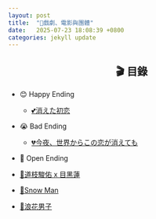 ```yaml
---
layout: post
title:  "🎥戲劇、電影與團體"
date:   2025-07-23 18:08:39 +0800
categories: jekyll update
---
```

<h2 id="目錄" style="text-align: center;"><strong>🎬 目錄</strong></h2>

- 😊 Happy Ending
    - [💕消えた初恋](/Hazel-the-Cat/jekyll/update/2025/07/23/被擦掉的初戀.html)
- 😭 Bad Ending
    - [💔今夜、世界からこの恋が消えても](/Hazel-the-Cat/jekyll/update/2025/07/23/即使-今晚這份戀情會從世界上消失.html)
- 🤔 Open Ending

- [🌸道枝駿佑 x 目黑蓮](/Hazel-the-Cat/jekyll/update/2025/07/25/MichiAndMeme.html)
- [🌸Snow Man](/Hazel-the-Cat/jekyll/update/2025/07/25/Snow-Man.html)
- [🌸浪花男子](/Hazel-the-Cat/jekyll/update/2025/07/25/Naniwa-Danshi.html)
